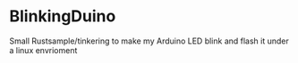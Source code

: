 # BlinkingDuino

Small Rustsample/tinkering to make my Arduino LED blink and flash it under a linux envrioment

